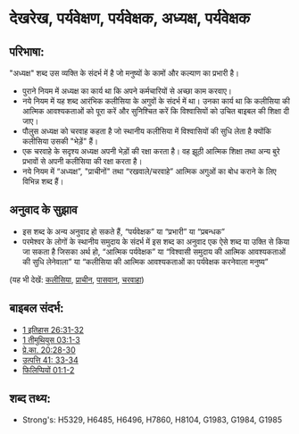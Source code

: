 # देखरेख, पर्यवेक्षण, पर्यवेक्षक, अध्यक्ष, पर्यवेक्षक #

## परिभाषा: ##

"अध्यक्ष" शब्द उस व्यक्ति के संदर्भ में है जो मनुष्यों के कामों और कल्याण का प्रभारी है।

* पुराने नियम में अध्यक्ष का कार्य था कि अपने कर्मचारियों से अच्छा काम करवाए। 
* नये नियम में यह शब्द आरंभिक कलीसिया के अगुवों के संदर्भ में था। उनका कार्य था कि कलीसिया की आत्मिक आवश्यकताओं को पूरा करें और सुनिश्चित करें कि विश्वासियों को उचित बाइबल की शिक्षा दी जाए।
* पौलुस अध्यक्ष को चरवाह कहता है जो स्थानीय कलीसिया में विश्वासियों की सुधि लेता है क्योंकि कलीसिया उसकी "भेड़ें" हैं।
* एक चरवाहे के सदृश्य अध्यक्ष अपनी भेड़ों की रक्षा करता है। वह झूठी आत्मिक शिक्षा तथा अन्य बुरे प्रभावों से अपनी कलीसिया की रक्षा करता है।
* नये नियम में “अध्यक्ष”, "प्राचीनों" तथा “रखवाले/चरवाहे” आत्मिक अगुओं का बोध कराने के लिए विभिन्न शब्द हैं।

## अनुवाद के सुझाव ##

* इस शब्द के अन्य अनुवाद हो सकते हैं, “पर्यवेक्षक” या “प्रभारी” या “प्रबन्धक”
* परमेश्वर के लोगों के स्थानीय समुदाय के संदर्भ में इस शब्द का अनुवाद एक ऐसे शब्द या उक्ति से किया जा सकता है जिसका अर्थ हो, “आत्मिक पर्यवेक्षक” या “विश्वासी समुदाय की आत्मिक आवश्यकताओं की सुधि लेनेवाला” या “कलीसिया की आत्मिक आवश्यकताओं का पर्यवेक्षक करनेवाला मनुष्य”

(यह भी देखें: [कलीसिया](../kt/church.md), [प्राचीन](../other/elder.md), [पासवान](../kt/pastor.md), [चरवाहा](../other/shepherd.md))

## बाइबल संदर्भ: ##

* [1 इतिहास 26:31-32](rc://hi/tn/help/1ch/26/31)
* [1 तीमुथियुस 03:1-3](rc://hi/tn/help/1ti/03/01)
* [प्रे.का. 20:28-30](rc://hi/tn/help/act/20/28)
* [उत्पत्ति 41: 33-34](rc://hi/tn/help/gen/41/33)
* [फिलिप्पियों 01:1-2](rc://hi/tn/help/php/01/01)

## शब्द तथ्य: ##

* Strong's: H5329, H6485, H6496, H7860, H8104, G1983, G1984, G1985
